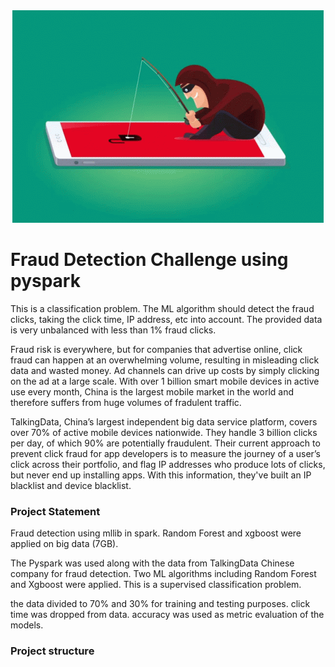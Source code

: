 <div style="text-align:center"><img src="assets/tenor.gif" /></div>

# Fraud Detection Challenge using pyspark

This is a classification problem. The ML algorithm should detect the fraud clicks, taking the click time, IP address, etc into account. The provided data is very unbalanced with less than 1% fraud clicks.

Fraud risk is everywhere, but for companies that advertise online, click fraud can happen at an overwhelming volume, resulting in misleading click data and wasted money. Ad channels can drive up costs by simply clicking on the ad at a large scale. With over 1 billion smart mobile devices in active use every month, China is the largest
mobile market in the world and therefore suffers from huge volumes of fradulent traffic.

TalkingData, China’s largest independent big data service platform, covers over 70% of active mobile devices nationwide. They handle 3 billion clicks per day, of which 90% are potentially fraudulent. Their current approach to prevent click fraud for app developers is to measure the journey of a user’s click across their portfolio, and flag IP addresses who produce lots of clicks, but never end up installing apps. With this information, they've built an IP blacklist and device blacklist.

### Project Statement
 
Fraud detection using mllib in spark. Random Forest and xgboost were applied on big data (7GB).

The Pyspark was used along with the data from TalkingData Chinese company for fraud detection. Two ML algorithms including Random Forest and Xgboost were applied. This is a supervised classification problem.

the data divided to 70% and 30% for training and testing purposes. click time was dropped from data. accuracy was used as metric evaluation of the models.


### Project structure








